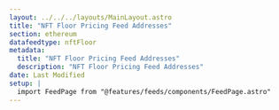 ```yaml
---
layout: ../../../layouts/MainLayout.astro
title: "NFT Floor Pricing Feed Addresses"
section: ethereum
datafeedtype: nftFloor
metadata:
  title: "NFT Floor Pricing Feed Addresses"
  description: "NFT Floor Pricing Feed Addresses"
date: Last Modified
setup: |
  import FeedPage from "@features/feeds/components/FeedPage.astro"
---
```


<FeedPage dataFeedType="nftFloor" />
